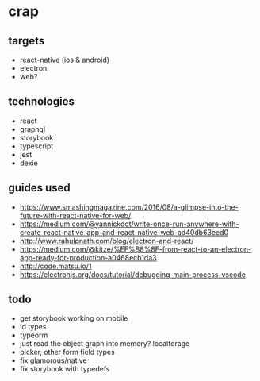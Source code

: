 # crap

## targets
* react-native (ios & android)
* electron
* web?

## technologies
* react
* graphql
* storybook
* typescript
* jest
* dexie

## guides used
* https://www.smashingmagazine.com/2016/08/a-glimpse-into-the-future-with-react-native-for-web/
* https://medium.com/@yannickdot/write-once-run-anywhere-with-create-react-native-app-and-react-native-web-ad40db63eed0
* http://www.rahulpnath.com/blog/electron-and-react/
* https://medium.com/@kitze/%EF%B8%8F-from-react-to-an-electron-app-ready-for-production-a0468ecb1da3
* http://code.matsu.io/1
* https://electronjs.org/docs/tutorial/debugging-main-process-vscode

## todo
* get storybook working on mobile
* id types
* typeorm
* just read the object graph into memory? localforage
* picker, other form field types
* fix glamorous/native
* fix storybook with typedefs
